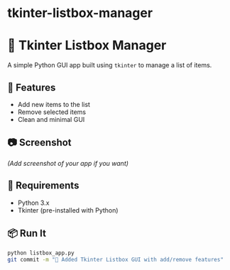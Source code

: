 # tkinter-listbox-manager
# 🧾 Tkinter Listbox Manager

A simple Python GUI app built using `tkinter` to manage a list of items.

## 🚀 Features
- Add new items to the list
- Remove selected items
- Clean and minimal GUI

## 📷 Screenshot
*(Add screenshot of your app if you want)*

## 🔧 Requirements
- Python 3.x
- Tkinter (pre-installed with Python)

## 📦 Run It
```bash
python listbox_app.py
git commit -m "🎨 Added Tkinter Listbox GUI with add/remove features"
